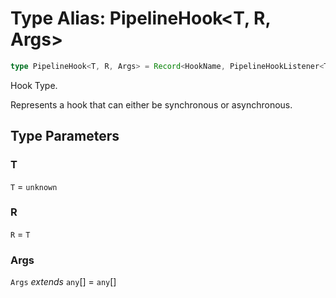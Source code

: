 # Type Alias: PipelineHook\<T, R, Args\>

```ts
type PipelineHook<T, R, Args> = Record<HookName, PipelineHookListener<T, R, Args>[]>;
```

Hook Type.

Represents a hook that can either be synchronous or asynchronous.

## Type Parameters

### T

`T` = `unknown`

### R

`R` = `T`

### Args

`Args` *extends* `any`[] = `any`[]
